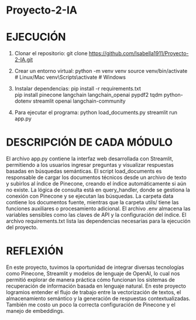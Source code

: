 # Proyecto-2-IA

# EJECUCIÓN
1. Clonar el repositorio: 
git clone https://github.com/Isabella1911/Proyecto-2-IA.git

2. Crear un entorno virtual:
python -m venv venv
source venv/bin/activate  # Linux/Mac
venv\Scripts\activate     # Windows

3. Instalar dependencias:
pip install -r requirements.txt  
pip install pinecone langchain langchain_openai pypdf2 tqdm python-dotenv streamlit openai langchain-community

4. Para ejecutar el programa:
python load_documents.py
streamlit run app.py

# DESCRIPCIÓN DE CADA MÓDULO
El archivo app.py contiene la interfaz web desarrollada con Streamlit, permitiendo a los usuarios ingresar preguntas y visualizar respuestas basadas en búsquedas semánticas. 
El script load_documents es responsable de cargar los documentos técnicos desde un archivo de texto y subirlos al índice de Pinecone, creando el índice automáticamente si aún no existe. 
La lógica de consulta está en query_handler, donde se gestiona la conexión con Pinecone y se ejecutan las búsquedas. 
La carpeta data contiene los documentos fuente, mientras que la carpeta utils/ tiene las funciones auxiliares o procesamiento adicional. 
El archivo .env almacena las variables sensibles como las claves de API y la configuración del índice. 
El archivo requirements.txt lista las dependencias necesarias para la ejecución del proyecto.

# REFLEXIÓN
En este proyecto, tuvimos la oportunidad de integrar diversas tecnologías como Pinecone, Streamlit y modelos de lenguaje de OpenAI, lo cual nos permitió explorar de manera práctica cómo funcionan los sistemas de recuperación de información basada en lenguaje natural. En este proyecto logramios entender el flujo de trabajo entre la vectorización de textos, el almacenamiento semántico y la generación de respuestas contextualizadas. También me costo un poco la correcta configuración de Pinecone y el manejo de embeddings. 
